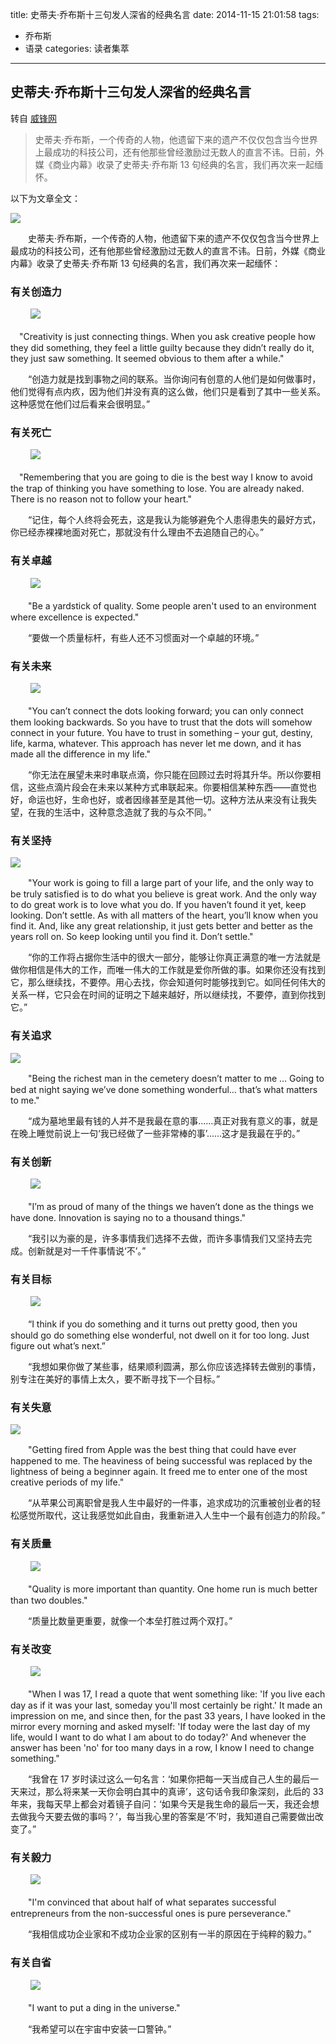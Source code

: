 title: 史蒂夫·乔布斯十三句发人深省的经典名言
date: 2014-11-15 21:01:58
tags: 
- 乔布斯
- 语录
categories: 读者集萃
---

## 史蒂夫·乔布斯十三句发人深省的经典名言

转自 [威锋网](http://www.feng.com/apple/news/2014-04-15/Steve_Jobs_thirteen_thought-provoking_classic_saying_581742.shtml)

> 史蒂夫·乔布斯，一个传奇的人物，他遗留下来的遗产不仅仅包含当今世界上最成功的科技公司，还有他那些曾经激励过无数人的直言不讳。日前，外媒《商业内幕》收录了史蒂夫·乔布斯 13 句经典的名言，我们再次来一起缅怀。 

以下为文章全文：

![][1]

　　史蒂夫·乔布斯，一个传奇的人物，他遗留下来的遗产不仅仅包含当今世界上最成功的科技公司，还有他那些曾经激励过无数人的直言不讳。日前，外媒《商业内幕》收录了史蒂夫·乔布斯 13 句经典的名言，我们再次来一起缅怀：
<!--more-->
### 有关创造力
　　
![][2]

　"Creativity is just connecting things. When you ask creative people how they did something, they feel a little guilty because they didn’t really do it, they just saw something. It seemed obvious to them after a while."

　　“创造力就是找到事物之间的联系。当你询问有创意的人他们是如何做事时，他们觉得有点内疚，因为他们并没有真的这么做，他们只是看到了其中一些关系。这种感觉在他们过后看来会很明显。”


### 有关死亡
　　
![][3]

　"Remembering that you are going to die is the best way I know to avoid the trap of thinking you have something to lose. You are already naked. There is no reason not to follow your heart."

　　“记住，每个人终将会死去，这是我认为能够避免个人患得患失的最好方式，你已经赤裸裸地面对死亡，那就没有什么理由不去追随自己的心。”

### 有关卓越
　　
![][4]

　　"Be a yardstick of quality. Some people aren't used to an environment where excellence is expected."

　　“要做一个质量标杆，有些人还不习惯面对一个卓越的环境。”

### 有关未来
　　
![][5]

　　"You can’t connect the dots looking forward; you can only connect them looking backwards. So you have to trust that the dots will somehow connect in your future. You have to trust in something – your gut, destiny, life, karma, whatever. This approach has never let me down, and it has made all the difference in my life."

　　“你无法在展望未来时串联点滴，你只能在回顾过去时将其升华。所以你要相信，这些点滴片段会在未来以某种方式串联起来。你要相信某种东西——直觉也好，命运也好，生命也好，或者因缘甚至是其他一切。这种方法从来没有让我失望，在我的生活中，这种意念造就了我的与众不同。”

### 有关坚持

![][6]

　　"Your work is going to fill a large part of your life, and the only way to be truly satisfied is to do what you believe is great work. And the only way to do great work is to love what you do. If you haven’t found it yet, keep looking. Don’t settle. As with all matters of the heart, you’ll know when you find it. And, like any great relationship, it just gets better and better as the years roll on. So keep looking until you find it. Don’t settle."

　　“你的工作将占据你生活中的很大一部分，能够让你真正满意的唯一方法就是做你相信是伟大的工作，而唯一伟大的工作就是爱你所做的事。如果你还没有找到它，那么继续找，不要停。用心去找，你会知道何时能够找到它。如同任何伟大的关系一样，它只会在时间的证明之下越来越好，所以继续找，不要停，直到你找到它。”

### 有关追求

![][7]

　　"Being the richest man in the cemetery doesn’t matter to me … Going to bed at night saying we’ve done something wonderful… that’s what matters to me."

　　“成为墓地里最有钱的人并不是我最在意的事......真正对我有意义的事，就是在晚上睡觉前说上一句‘我已经做了一些非常棒的事’......这才是我最在乎的。”

### 有关创新
　　
![][8]

　　"I’m as proud of many of the things we haven’t done as the things we have done. Innovation is saying no to a thousand things."

　　“我引以为豪的是，许多事情我们选择不去做，而许多事情我们又坚持去完成。创新就是对一千件事情说‘不’。”

### 有关目标
　　
![][9]

　　“I think if you do something and it turns out pretty good, then you should go do something else wonderful, not dwell on it for too long. Just figure out what’s next.”

　　“我想如果你做了某些事，结果顺利圆满，那么你应该选择转去做别的事情，别专注在美好的事情上太久，要不断寻找下一个目标。”

### 有关失意

![][10]

　　"Getting fired from Apple was the best thing that could have ever happened to me. The heaviness of being successful was replaced by the lightness of being a beginner again. It freed me to enter one of the most creative periods of my life."

　　“从苹果公司离职曾是我人生中最好的一件事，追求成功的沉重被创业者的轻松感觉所取代，这让我感觉如此自由，我重新进入人生中一个最有创造力的阶段。”

### 有关质量
　　
![][11]

　　"Quality is more important than quantity. One home run is much better than two doubles."

　　“质量比数量更重要，就像一个本垒打胜过两个双打。”

### 有关改变
　　
![][12]

　　"When I was 17, I read a quote that went something like: 'If you live each day as if it was your last, someday you'll most certainly be right.' It made an impression on me, and since then, for the past 33 years, I have looked in the mirror every morning and asked myself: 'If today were the last day of my life, would I want to do what I am about to do today?' And whenever the answer has been 'no' for too many days in a row, I know I need to change something."

　　“我曾在 17 岁时读过这么一句名言：‘如果你把每一天当成自己人生的最后一天来过，那么将来某一天你会明白其中的真谛’，这句话令我印象深刻，此后的 33 年来，我每天早上都会对着镜子自问：‘如果今天是我生命的最后一天，我还会想去做我今天要去做的事吗？’，每当我心里的答案是‘不’时，我知道自己需要做出改变了。”

### 有关毅力
　　
![][13]

　　"I'm convinced that about half of what separates successful entrepreneurs from the non-successful ones is pure perseverance."

　　“我相信成功企业家和不成功企业家的区别有一半的原因在于纯粹的毅力。”

### 有关自省
　　
![][14]

　　"I want to put a ding in the universe."

　　“我希望可以在宇宙中安装一口警钟。”


  [1]: http://resource.feng.com/resource/h031/h23/img201404151531330.jpg
  [2]: http://resource.feng.com/resource/h031/h23/img201404151531331.jpg
  [3]: http://resource.feng.com/resource/h031/h23/img201404151531332.jpg
  [4]: http://resource.feng.com/resource/h031/h23/img201404151531333.jpg
  [5]: http://resource.feng.com/resource/h031/h23/img201404151531334.jpg
  [6]: http://resource.feng.com/resource/h031/h23/img201404151531335.jpg
  [7]: http://resource.feng.com/resource/h031/h23/img201404151531336.jpg
  [8]: http://resource.feng.com/resource/h031/h23/img201404151531337.jpg
  [9]: http://resource.feng.com/resource/h031/h23/img201404151531348.jpg
  [10]: http://resource.feng.com/resource/h031/h23/img201404151531349.jpg
  [11]: http://resource.feng.com/resource/h031/h23/img2014041515313410.jpg
  [12]: http://resource.feng.com/resource/h031/h23/img2014041515313411.jpg
  [13]: http://resource.feng.com/resource/h031/h23/img2014041515313412.jpg
  [14]: http://resource.feng.com/resource/h031/h23/img2014041515313413.jpg